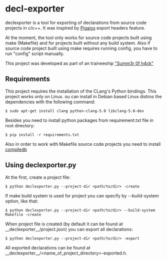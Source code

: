 # decl-exporter
declexporter is a tool for exporting of declarations from source code projects in c/c++. It was inspired by [Pigaios](https://github.com/joxeankoret/pigaios) export headers feature.

At the moment, the tool only works for source code projects built using make (Makefile) and for projects built without any build system. Also if source code project built using make requires running config, you have to run "config" script manually.

This project was developed as part of an traineeship ["Summ3r 0f h4ck"](https://dsec.ru/about/traineeship/)

## Requirements
This project requires the installation of the CLang's Python bindings. This project works only on Linux. ou can install in Debian based Linux distros the dependencies with the following command:
```
$ sudo apt-get install clang python-clang-5.0 libclang-5.0-dev
```
Besides you need to install python packages from requirement.txt file in root directory:
```
$ pip install -r requirements.txt
```

Also in order to work with Makefile source code projects you need to install [compiledb](https://github.com/nickdiego/compiledb)

## Using declexporter.py
At the first, create a project file:
```
$ python declexporter.py --project-dir <path/to/dir> -create
```
If make build system is used for project you can specify by --build-system option, like that:
```
$ python declexporter.py --project-dir <path/to/dir> --build-system Makefile -create
```

When project file is created (by default it can be found at \_\_declexporter__/project.json) you can export all declarations:
```
$ python declexporter.py --project-dir <path/to/dir> -export
```
All exported declarations can be found at \_\_declexporter__/<name_of_project_directory>-exported.h.
